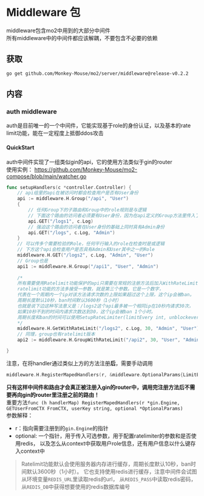 # Middleware 包
middleware包含mo2中用到的大部分中间件  
所有middleware中的中间件都应该解耦，不要包含不必要的依赖  

## 获取
```bash
go get github.com/Monkey-Mouse/mo2/server/middleware@release-v0.2.2
```


## 内容

### auth middleware
auth是目前唯一的一个中间件，它能实现基于role的身份认证，以及基本的rate limit功能，能在一定程度上抵御ddos攻击  


#### QuickStart
auth中间件实现了一组类似gin的api，它的使用方法类似于gin的router  
使用实例： https://github.com/Monkey-Mouse/mo2-compose/blob/main/watcher.go  
```go
func setupHandlers(c *controller.Controller) {
    // api组里的api在被访问时都会检查用户是否有User身份
	api := middleware.H.Group("/api", "User")
	{
        // 任何Group下的子路由和Group中的role规则是与逻辑
        // 下面这个路由的访问者必须要有User身份，因为在api定义的Group方法里传入了"User"
		api.GET("/logs1", c.Log)
        // 强迫这个路由的访问者在User身份的基础上同时具有Admin身份
		api.GET("/logs", c.Log, "Admin")
	}
    // 可以传多个需要检验的Role，任何平行输入的role在检查时是或逻辑
    // 下方这个api会检查用户是否具有Admin和User其中之一的Role
    middleware.H.GET("/logs2", c.Log, "Admin", "User")
    // Group也是
    api1 := middleware.H.Group("/api1", "User", "Admin")
    
    /* 
    所有需要使用Ratelimit功能保护的api只需要在常规的注册方法后加入WithRateLimit就是了加
    ratelimit功能的方法多接受一参数，就是第三个参数。它是一个数字，
    代表在一个周期内一个ip对该方法请求次数的上限如果超过这个上限，这个ip会被ban。
    周期长度默认10秒，ban时间默认3600秒（1小时）
    也就是说下边这种写法意义是：/logs2这个api最多被一个相同ip在10秒内请求30次，
    如果10秒不到的时间内请求次数达到30，这个ip会被ban 1个小时。
    周期长度和ban的时间可以使用SetupRateLimiter(limitEvery int, unblockevery int, useRedis bool)方法设置
    */
    middleware.H.GetWithRateLimit("/logs2", c.Log, 30, "Admin", "User")
    // 同理，group也有ratelimit版本
    api2 := middleware.H.GroupWithRateLimit("/api2", 30, "User", "Admin")

}
```
注意，在将handler通过类似上方的方法注册**后**，需要手动调用
```go
middleware.H.RegisterMapedHandlers(r, &middleware.OptionalParams{LimitEvery: 10, Unblockevery: 3600, UseRedis: true})
```
**只有这样中间件和路由才会真正被注册入gin的router中，调用完注册方法后不需要再向gin的router里注册之前的路由！**  
重要方法`func (h handlerMap) RegisterMapedHandlers(r *gin.Engine, GETUserFromCTX FromCTX, userKey string, optional *OptionalParams)`  
参数解释：  
- r：指向需要注册到的`gin.Engine`的指针
- optional: 一个指针，用于传入可选参数，用于配置ratelimiter的参数和是否使用redis，
  以及怎么从context中获取用户role信息，还有用户信息以什么键存入context中

> Ratelimit功能默认会使用服务器内存进行缓存，周期长度默认10秒，ban时间默认3600秒（1小时）。
> 它也支持使用redis进行缓存，注意中间件会试图从环境变量`REDIS_URL`里读取redis的url，
> 从`REDIS_PASS`中读取redis密码，从`REDIS_DB`中获得想要使用的redis数据库编号





